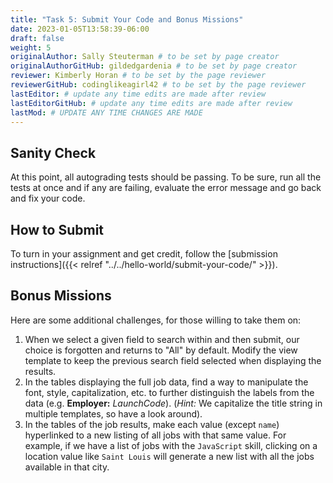 ```yaml
---
title: "Task 5: Submit Your Code and Bonus Missions"
date: 2023-01-05T13:58:39-06:00
draft: false
weight: 5
originalAuthor: Sally Steuterman # to be set by page creator
originalAuthorGitHub: gildedgardenia # to be set by page creator
reviewer: Kimberly Horan # to be set by the page reviewer
reviewerGitHub: codinglikeagirl42 # to be set by the page reviewer
lastEditor: # update any time edits are made after review
lastEditorGitHub: # update any time edits are made after review
lastMod: # UPDATE ANY TIME CHANGES ARE MADE
---
```


## Sanity Check

At this point, all autograding tests should be passing. To be sure, run all the tests at once and if any are failing, evaluate the error message and go back and fix your code.

## How to Submit

To turn in your assignment and get credit, follow the [submission instructions]({{< relref "../../hello-world/submit-your-code/" >}}).

## Bonus Missions

Here are some additional challenges, for those willing to take them on:

1. When we select a given field to search within and then submit, our choice is
   forgotten and returns to "All" by default. Modify the view template to keep
   the previous search field selected when displaying the results.
1. In the tables displaying the full job data, find a way to manipulate the
   font, style, capitalization, etc. to further distinguish the labels from the
   data (e.g. **Employer:** *LaunchCode*). (*Hint:* We capitalize the title
   string in multiple templates, so have a look around).
1. In the tables of the job results, make each value (except `name`)
   hyperlinked to a new listing of all jobs with that same value. For example,
   if we have a list of jobs with the `JavaScript` skill, clicking on a
   location value like `Saint Louis` will generate a new list with all the
   jobs available in that city.